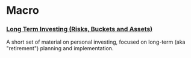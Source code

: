 # Macro

### [Long Term Investing (Risks, Buckets and Assets)](investing.md)

A short set of material on personal investing, focused on long-term (aka "retirement") planning and implementation.

